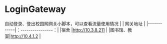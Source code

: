 # LoginGateway
自动登录、登出校园网网关小脚本，可以查看流量使用情况
|            |      网关地址      | 
|------------|：----------------：|
|宿舍        |http://10.3.8.211   |
|图书馆、教室|http://10.4.1.2     |
